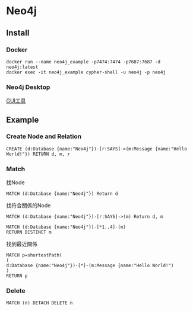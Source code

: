 # Neo4j

## Install
### Docker
```
docker run --name neo4j_example -p7474:7474 -p7687:7687 -d neo4j:latest
docker exec -it neo4j_example cypher-shell -u neo4j -p neo4j
```

### Neo4j Desktop
[GUI工具](https://neo4j.com/download/)

## Example
### Create Node and Relation
```
CREATE (d:Database {name:"Neo4j"})-[r:SAYS]->(m:Message {name:"Hello World!"}) RETURN d, m, r
```

### Match
找Node
```
MATCH (d:Database {name:"Neo4j"}) Return d
```
找符合關係的Node
```
MATCH (d:Database {name:"Neo4j"})-[r:SAYS]->(m) Return d, m
```
```
MATCH (d:Database {name:"Neo4j"})-[*1..4]-(m)
RETURN DISTINCT m
```
找到最近關係
```
MATCH p=shortestPath(
(
d:Database {name:"Neo4j"})-[*]-(m:Message {name:"Hello World!")
)
RETURN p
```

### Delete
```
MATCH (n) DETACH DELETE n
```
